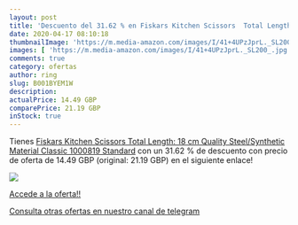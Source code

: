 ```yaml
---
layout: post
title: 'Descuento del 31.62 % en Fiskars Kitchen Scissors  Total Length: '
date: 2020-04-17 08:10:18
thumbnailImage: 'https://m.media-amazon.com/images/I/41+4UPzJprL._SL200_.jpg'
images: [ 'https://m.media-amazon.com/images/I/41+4UPzJprL._SL200_.jpg' ]
comments: true
category: ofertas
author: ring
slug: B001BYEM1W
description:
actualPrice: 14.49 GBP
comparePrice: 21.19 GBP
inStock: true
---
```


Tienes [Fiskars Kitchen Scissors  Total Length: 18 cm  Quality Steel/Synthetic Material  Classic  1000819  Standard](https://www.amazon.com/dp/B001BYEM1W/?tag=redken08-20) con un 31.62 % de descuento con precio de oferta de 14.49 GBP (original: 21.19 GBP) en el siguiente enlace!

[![](https://m.media-amazon.com/images/I/41+4UPzJprL._SL200_.jpg)](https://www.amazon.com/dp/B001BYEM1W/?tag=redken08-20)

[Accede a la oferta!!](https://www.amazon.com/dp/B001BYEM1W/?tag=redken08-20)

[Consulta otras ofertas en nuestro canal de telegram](https://t.me/s/ofertas25)

